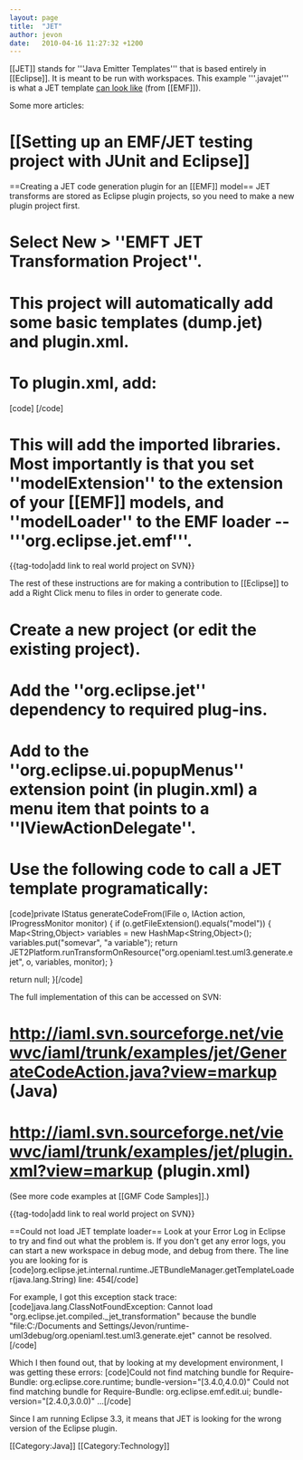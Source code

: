 ```yaml
---
layout: page
title:  "JET"
author: jevon
date:   2010-04-16 11:27:32 +1200
---
```


[[JET]] stands for '''Java Emitter Templates''' that is based entirely in [[Eclipse]]. It is meant to be run with workspaces. This example '''.javajet''' is what a JET template <a href="http://code.google.com/p/iaml/source/browse/trunk/org.openiaml.model/templates-emf/model/FactoryClass.javajet?spec=svn1905&r=1905">can look like</a> (from [[EMF]]).

Some more articles:
# [[Setting up an EMF/JET testing project with JUnit and Eclipse]]

==Creating a JET code generation plugin for an [[EMF]] model==
JET transforms are stored as Eclipse plugin projects, so you need to make a new plugin project first.

# Select New > ''EMFT JET Transformation Project''.
# This project will automatically add some basic templates (dump.jet) and plugin.xml.
# To plugin.xml, add:

[code]<plugin>
   <extension
         id=""
         name=""
         point="org.eclipse.jet.transform">
      <transform
            modelExtension="model"
            modelLoader="org.eclipse.jet.emf"
            startTemplate="templates/main.jet"
            templateLoaderClass="org.eclipse.jet.compiled._jet_transformation">
         <description></description>
         <tagLibraries>
            <importLibrary id="org.eclipse.jet.controlTags" usePrefix="c" autoImport="true"/>
            <importLibrary id="org.eclipse.jet.javaTags" usePrefix="java" autoImport="true"/>
            <importLibrary id="org.eclipse.jet.formatTags" usePrefix="f" autoImport="true"/>
            <importLibrary id="org.eclipse.jet.workspaceTags" usePrefix="ws" autoImport="false"/>
         </tagLibraries>
      </transform>
   </extension>
</plugin>[/code]

# This will add the imported libraries. Most importantly is that you set ''modelExtension'' to the extension of your [[EMF]] models, and ''modelLoader'' to the EMF loader -- '''org.eclipse.jet.emf'''.

{{tag-todo|add link to real world project on SVN}}

The rest of these instructions are for making a contribution to [[Eclipse]] to add a Right Click menu to files in order to generate code.

# Create a new project (or edit the existing project).
# Add the ''org.eclipse.jet'' dependency to required plug-ins.
# Add to the ''org.eclipse.ui.popupMenus'' extension point (in plugin.xml) a menu item that points to a ''IViewActionDelegate''.
# Use the following code to call a JET template programatically:

[code]private IStatus generateCodeFrom(IFile o, IAction action, IProgressMonitor monitor) {
  if (o.getFileExtension().equals("model")) {
    Map<String,Object> variables = new HashMap<String,Object>();
    variables.put("somevar", "a variable");
    return JET2Platform.runTransformOnResource("org.openiaml.test.uml3.generate.ejet", o, variables, monitor);
  }

  return null;
}[/code]

The full implementation of this can be accessed on SVN:
# http://iaml.svn.sourceforge.net/viewvc/iaml/trunk/examples/jet/GenerateCodeAction.java?view=markup (Java)
# http://iaml.svn.sourceforge.net/viewvc/iaml/trunk/examples/jet/plugin.xml?view=markup (plugin.xml)

(See more code examples at [[GMF Code Samples]].)

{{tag-todo|add link to real world project on SVN}}

==Could not load JET template loader==
Look at your Error Log in Eclipse to try and find out what the problem is. If you don't get any error logs, you can start a new workspace in debug mode, and debug from there. The line you are looking for is 
[code]org.eclipse.jet.internal.runtime.JETBundleManager.getTemplateLoader(java.lang.String) line: 454[/code]

For example, I got this exception stack trace:
[code]java.lang.ClassNotFoundException: Cannot load "org.eclipse.jet.compiled._jet_transformation" because the bundle "file:C:/Documents and Settings/Jevon/runtime-uml3debug/org.openiaml.test.uml3.generate.ejet" cannot be resolved.[/code]

Which I then found out, that by looking at my development environment, I was getting these errors:
[code]Could not find matching bundle for Require-Bundle: org.eclipse.core.runtime; bundle-version="[3.4.0,4.0.0)"
Could not find matching bundle for Require-Bundle: org.eclipse.emf.edit.ui; bundle-version="[2.4.0,3.0.0)"
...[/code]

Since I am running Eclipse 3.3, it means that JET is looking for the wrong version of the Eclipse plugin.

[[Category:Java]]
[[Category:Technology]]